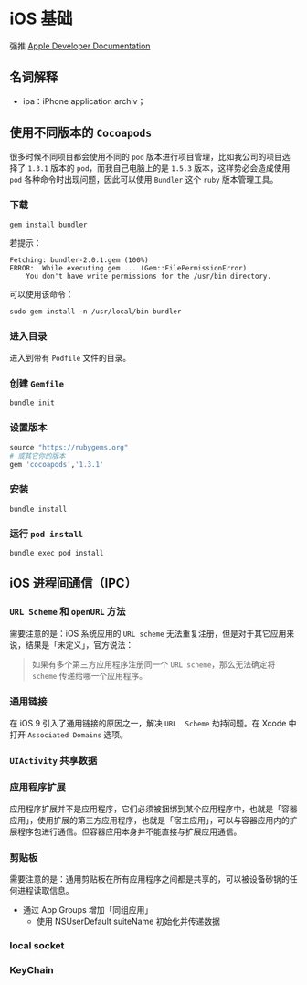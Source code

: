 # iOS 基础
强推 [Apple Developer Documentation](https://developer.apple.com/documentation/)

## 名词解释
* ipa：iPhone application archiv；

## 使用不同版本的 `Cocoapods`
很多时候不同项目都会使用不同的 `pod` 版本进行项目管理，比如我公司的项目选择了 `1.3.1` 版本的 `pod`，而我自己电脑上的是 `1.5.3` 版本，这样势必会造成使用 `pod` 各种命令时出现问题，因此可以使用 `Bundler` 这个 `ruby` 版本管理工具。

### 下载
```shell
gem install bundler
```

若提示：
```
Fetching: bundler-2.0.1.gem (100%)
ERROR:  While executing gem ... (Gem::FilePermissionError)
    You don't have write permissions for the /usr/bin directory.
```

可以使用该命令：
```shell
sudo gem install -n /usr/local/bin bundler  
```

### 进入目录
进入到带有 `Podfile` 文件的目录。

### 创建 `Gemfile`
```shell
bundle init
```

### 设置版本
```ruby
source "https://rubygems.org"
# 或其它你的版本
gem 'cocoapods','1.3.1'
```

### 安装
```shell
bundle install
```

### 运行 `pod install`
```shell
bundle exec pod install
```

## iOS 进程间通信（IPC）
### `URL Scheme` 和 `openURL` 方法
需要注意的是：iOS 系统应用的 `URL scheme` 无法重复注册，但是对于其它应用来说，结果是「未定义」，官方说法：

> 如果有多个第三方应用程序注册同一个 `URL scheme`，那么无法确定将 `scheme` 传递给哪一个应用程序。

### 通用链接
在 iOS 9 引入了通用链接的原因之一，解决 `URL  Scheme` 劫持问题。在 Xcode 中打开 `Associated Domains` 选项。

### `UIActivity` 共享数据

### 应用程序扩展
应用程序扩展并不是应用程序，它们必须被捆绑到某个应用程序中，也就是「容器应用」，使用扩展的第三方应用程序，也就是「宿主应用」，可以与容器应用内的扩展程序包进行通信。但容器应用本身并不能直接与扩展应用通信。

### 剪贴板
需要注意的是：通用剪贴板在所有应用程序之间都是共享的，可以被设备砂锅的任何进程读取信息。

* 通过 App Groups 增加「同组应用」
    * 使用 NSUserDefault suiteName 初始化并传递数据

### local socket

### KeyChain


